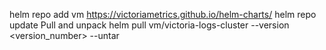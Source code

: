 helm repo add vm https://victoriametrics.github.io/helm-charts/
helm repo update
Pull and unpack
helm pull vm/victoria-logs-cluster --version <version_number> --untar